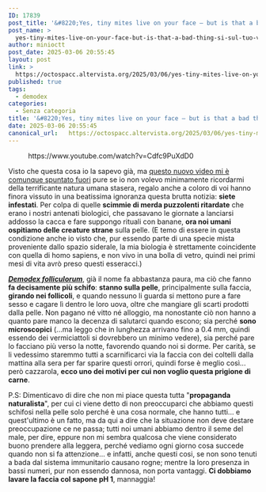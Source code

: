 ```yaml
---
ID: 17839
post_title: '&#8220;Yes, tiny mites live on your face — but is that a bad thing?&#8221; — &#8220;Sì, sul tuo viso vivono piccoli acari — ma è una cosa negativa?&#8221;'
post_name: >
  yes-tiny-mites-live-on-your-face-but-is-that-a-bad-thing-si-sul-tuo-viso-vivono-piccoli-acari-ma-e-una-cosa-negativa
author: minioctt
post_date: 2025-03-06 20:55:45
layout: post
link: >
  https://octospacc.altervista.org/2025/03/06/yes-tiny-mites-live-on-your-face-but-is-that-a-bad-thing-si-sul-tuo-viso-vivono-piccoli-acari-ma-e-una-cosa-negativa/
published: true
tags:
  - demodex
categories:
  - Senza categoria
title: '&#8220;Yes, tiny mites live on your face — but is that a bad thing?&#8221; — &#8220;Sì, sul tuo viso vivono piccoli acari — ma è una cosa negativa?&#8221;'
date: 2025-03-06 20:55:45
canonical_url:   https://octospacc.altervista.org/2025/03/06/yes-tiny-mites-live-on-your-face-but-is-that-a-bad-thing-si-sul-tuo-viso-vivono-piccoli-acari-ma-e-una-cosa-negativa/
---
```

<!-- wp:embed {"url":"https://www.youtube.com/watch?v=Cdfc9PuXdD0","type":"video","providerNameSlug":"youtube","responsive":true,"className":"wp-embed-aspect-16-9 wp-has-aspect-ratio"} -->
<figure class="wp-block-embed is-type-video is-provider-youtube wp-block-embed-youtube wp-embed-aspect-16-9 wp-has-aspect-ratio"><div class="wp-block-embed__wrapper">
https://www.youtube.com/watch?v=Cdfc9PuXdD0
</div></figure>
<!-- /wp:embed -->

<!-- wp:paragraph -->
<p>Visto che questa cosa io la sapevo già, ma <a href="https://www.youtube.com/watch?v=Cdfc9PuXdD0">questo nuovo video mi è comunque spuntato fuori</a> pure se io non volevo minimamente ricordarmi della terrificante natura umana stasera, regalo anche a coloro di voi hanno finora vissuto in una beatissima ignoranza questa brutta notizia: <strong>siete infestati</strong>. Per colpa di quelle <strong>scimmie di merda puzzolenti ritardate</strong> che erano i nostri antenati biologici, che passavano le giornate a lanciarsi addosso la cacca e fare suppongo rituali con banane, <strong>ora noi umani ospitiamo delle creature strane</strong> sulla pelle. (E temo di essere in questa condizione anche io visto che, pur essendo parte di una specie mista proveniente dallo spazio siderale, la mia biologia è strettamente coincidente con quella di homo sapiens, e non vivo in una bolla di vetro, quindi nei primi mesi di vita avrò preso questi esseracci.)</p>
<!-- /wp:paragraph -->

<!-- wp:paragraph -->
<p><strong><em><a href="https://en.wikipedia.org/wiki/Demodex_folliculorum">Demodex folliculorum</a></em></strong>, già il nome fa abbastanza paura, ma ciò che fanno <strong>fa decisamente più schifo</strong>: <strong>stanno sulla pelle</strong>, principalmente sulla faccia, <strong>girando nei follicoli</strong>, e quando nessuno li guarda si mettono pure a fare sesso e cagare lì dentro le loro uova, oltre che mangiare gli scarti prodotti dalla pelle. Non pagano né vitto né alloggio, ma nonostante ciò non hanno a quanto pare manco la decenza di salutarci quando escono; sia perché <strong>sono microscopici</strong> (...ma leggo che in lunghezza arrivano fino a 0.4 mm, quindi essendo dei vermiciattoli si dovrebbero un minimo vedere), sia perché pare lo facciano più verso la notte, favorendo quando noi si dorme. Per carità, se li vedessimo staremmo tutti a scarnificarci via la faccia con dei coltelli dalla mattina alla sera per far sparire questi orrori, quindi forse è meglio così... però cazzarola, <strong>ecco uno dei motivi per cui non voglio questa prigione di carne</strong>.</p>
<!-- /wp:paragraph -->

<!-- wp:paragraph -->
<p>P.S: Dimenticavo di dire che non mi piace questa tutta "<strong>propaganda naturalista</strong>", per cui ci viene detto di non preoccuparci che abbiamo questi schifosi nella pelle solo perché è una cosa normale, che hanno tutti... e quest'ultimo è un fatto, ma da qui a dire che la situazione non deve destare preoccupazione ce ne passa; tutti noi umani abbiamo dentro il seme del male, per dire, eppure non mi sembra qualcosa che viene considerato buono prendere alla leggera, perché vediamo ogni giorno cosa succede quando non si fa attenzione... e infatti, anche questi cosi, se non sono tenuti a bada dal sistema immunitario causano rogne; mentre la loro presenza in bassi numeri, pur non essendo dannosa, non porta vantaggi. <strong>Ci dobbiamo lavare la faccia col sapone pH 1</strong>, mannaggia!</p>
<!-- /wp:paragraph -->